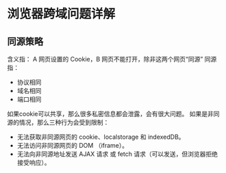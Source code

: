# 浏览器跨域问题详解

## 同源策略
含义指： A 网页设置的 Cookie，B 网页不能打开，除非这两个网页“同源”
同源指：
- 协议相同
- 域名相同
- 端口相同

如果cookie可以共享，那么很多私密信息都会泄露，会有很大问题。
如果是非同源的情况，那么三种行为会受到限制：
- 无法获取非同源网页的 cookie、localstorage 和 indexedDB。
- 无法访问非同源网页的 DOM （iframe）。
- 无法向非同源地址发送 AJAX 请求 或 fetch 请求（可以发送，但浏览器拒绝接受响应）。
